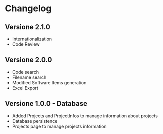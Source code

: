 # Changelog

## Versione 2.1.0

* Internationalization
* Code Review

## Versione 2.0.0

* Code search
* Filename search
* Modified Software Items generation
* Excel Export

## Versione 1.0.0 - Database

* Added Projects and ProjectInfos to manage information about projects
* Database persistence
* Projects page to manage projects information
